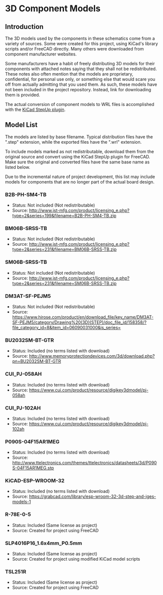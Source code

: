 # 3D Component Models

## Introduction

The 3D models used by the components in these schematics come from a variety
of sources. Some were created for this project, using KiCad's library
scripts and/or FreeCAD directly. Many others were downloaded from component
manufacturer websites.

Some manufacturers have a habit of freely distributing 3D models for their
components with attached notes saying that they shall not be redistributed.
These notes also often mention that the models are proprietary, confidential,
for personal use only, or something else that would scare you off from
actually admitting that you used them. As such, these models have not been
included in the project repository. Instead, link for downloading them
is provided.

The actual conversion of component models to WRL files is accomplished
with the [KiCad StepUp plugin](https://sourceforge.net/projects/kicadstepup/).

## Model List

The models are listed by base filename. Typical distribution files have
the ".step" extension, while the exported files have the ".wrl" extension.

To include models marked as not redistributable, download them from the
original source and convert using the KiCad StepUp plugin for FreeCAD.
Make sure the original and converted files have the same base name as
listed below.

Due to the incremental nature of project development, this list may include
models for components that are no longer part of the actual board design.

### B2B-PH-SM4-TB
* Status: Not included (Not redistributable)
* Source: http://www.jst-mfg.com/product/licensing_e.php?type=2&series=199&filename=B2B-PH-SM4-TB.zip

### BM06B-SRSS-TB
* Status: Not included (Not redistributable)
* Source: http://www.jst-mfg.com/product/licensing_e.php?type=2&series=231&filename=BM06B-SRSS-TB.zip

### SM06B-SRSS-TB
* Status: Not included (Not redistributable)
* Source: http://www.jst-mfg.com/product/licensing_e.php?type=2&series=231&filename=SM06B-SRSS-TB.zip

### DM3AT-SF-PEJM5
* Status: Not included (Not redistributable)
* Source: https://www.hirose.com/product/en/download_file/key_name/DM3AT-SF-PEJM5/category/Drawing%20(3D)(STEP)/doc_file_id/158358/?file_category_id=8&item_id=06090031000&is_series=

### BU2032SM-BT-GTR
* Status: Included (no terms listed with download)
* Source: http://www.memoryprotectiondevices.com/3d/download.php?pn=BU2032SM-BT-GTR

### CUI_PJ-058AH
* Status: Included (no terms listed with download)
* Source: https://www.cui.com/product/resource/digikey3dmodel/pj-058ah

### CUI_PJ-102AH
* Status: Included (no terms listed with download)
* Source: https://www.cui.com/product/resource/digikey3dmodel/pj-102ah

### P090S-04F15AR1MEG
* Status: Included (no terms listed with download)
* Source: http://www.ttelectronics.com/themes/ttelectronics/datasheets/3d/P090S-04F15AR1MEG.stp

### KiCAD-ESP-WROOM-32
* Status: Included (no terms listed with download)
* Source: https://grabcad.com/library/esp-wroom-32-3d-step-and-iges-models-1

### R-78E-0-5
* Status: Included (Same license as project)
* Source: Created for project using FreeCAD

### SLP4016P16_1.6x4mm_P0.5mm
* Status: Included (Same license as project)
* Source: Created for project using modified KiCad model scripts

### TSL251R
* Status: Included (Same license as project)
* Source: Created for project using FreeCAD
